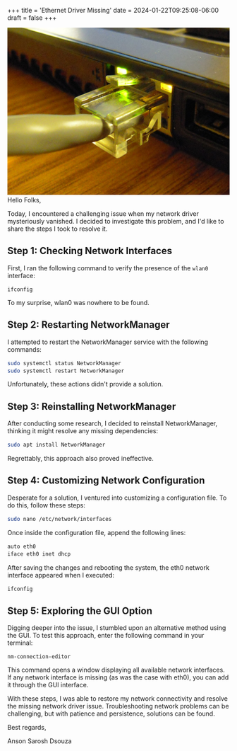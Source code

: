 +++
title = 'Ethernet Driver Missing'
date = 2024-01-22T09:25:08-06:00
draft = false
+++

![ethernet](/img/ethernet.jpg)
Hello Folks,

Today, I encountered a challenging issue when my network driver mysteriously vanished. I decided to investigate this problem, and I'd like to share the steps I took to resolve it.

## Step 1: Checking Network Interfaces

First, I ran the following command to verify the presence of the `wlan0` interface:

```
ifconfig
```
To my surprise, wlan0 was nowhere to be found.

## Step 2: Restarting NetworkManager

I attempted to restart the NetworkManager service with the following commands:


```bash
sudo systemctl status NetworkManager
sudo systemctl restart NetworkManager
```
Unfortunately, these actions didn't provide a solution.

## Step 3: Reinstalling NetworkManager

After conducting some research, I decided to reinstall NetworkManager, thinking it might resolve any missing dependencies:
```bash
sudo apt install NetworkManager
```

Regrettably, this approach also proved ineffective.

## Step 4: Customizing Network Configuration
Desperate for a solution, I ventured into customizing a configuration file. To do this, follow these steps:
```bash
sudo nano /etc/network/interfaces
```
Once inside the configuration file, append the following lines:

```bash
auto eth0
iface eth0 inet dhcp
```
After saving the changes and rebooting the system, the eth0 network interface appeared when I executed:

```bash
ifconfig
```

## Step 5: Exploring the GUI Option

Digging deeper into the issue, I stumbled upon an alternative method using the GUI. To test this approach, enter the following command in your terminal:

```
nm-connection-editor
```
This command opens a window displaying all available network interfaces. If any network interface is missing (as was the case with eth0), you can add it through the GUI interface.

With these steps, I was able to restore my network connectivity and resolve the missing network driver issue. Troubleshooting network problems can be challenging, but with patience and persistence, solutions can be found.

Best regards,

Anson Sarosh Dsouza